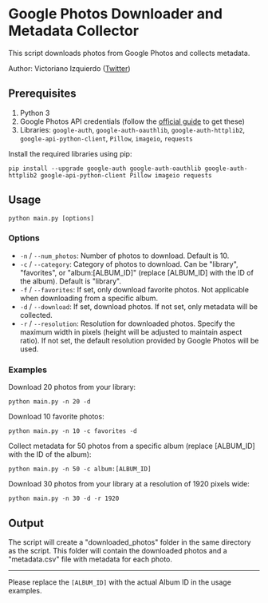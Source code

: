 # Google Photos Downloader and Metadata Collector

This script downloads photos from Google Photos and collects metadata.

Author: Victoriano Izquierdo ([Twitter](https://twitter.com/victorianoi))

## Prerequisites

1. Python 3
2. Google Photos API credentials (follow the [official guide](https://developers.google.com/photos/library/guides/get-started) to get these)
3. Libraries: `google-auth`, `google-auth-oauthlib`, `google-auth-httplib2`, `google-api-python-client`, `Pillow`, `imageio`, `requests`

Install the required libraries using pip:

```
pip install --upgrade google-auth google-auth-oauthlib google-auth-httplib2 google-api-python-client Pillow imageio requests
```

## Usage

```
python main.py [options]
```

### Options

- `-n` / `--num_photos`: Number of photos to download. Default is 10.
- `-c` / `--category`: Category of photos to download. Can be "library", "favorites", or "album:[ALBUM_ID]" (replace [ALBUM_ID] with the ID of the album). Default is "library".
- `-f` / `--favorites`: If set, only download favorite photos. Not applicable when downloading from a specific album.
- `-d` / `--download`: If set, download photos. If not set, only metadata will be collected.
- `-r` / `--resolution`: Resolution for downloaded photos. Specify the maximum width in pixels (height will be adjusted to maintain aspect ratio). If not set, the default resolution provided by Google Photos will be used.

### Examples

Download 20 photos from your library:

```
python main.py -n 20 -d
```

Download 10 favorite photos:

```
python main.py -n 10 -c favorites -d
```

Collect metadata for 50 photos from a specific album (replace [ALBUM_ID] with the ID of the album):

```
python main.py -n 50 -c album:[ALBUM_ID]
```

Download 30 photos from your library at a resolution of 1920 pixels wide:

```
python main.py -n 30 -d -r 1920
```

## Output

The script will create a "downloaded_photos" folder in the same directory as the script. This folder will contain the downloaded photos and a "metadata.csv" file with metadata for each photo.

---

Please replace the `[ALBUM_ID]` with the actual Album ID in the usage examples.

